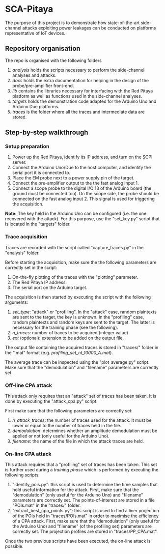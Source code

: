 # SCA-Pitaya

The purpose of this project is to demonstrate how state-of-the-art side-channel attacks exploiting power leakages can be conducted on platforms representative of IoT devices.

## Repository organisation

The repo is organised with the following folders
1. _analysis_ holds the scripts necessary to perform the side-channel analyses and attacks.
2. _docs_ holds the extra documentation for helping in the design of the probe/pre-amplifier front-end.
3. _lib_ contains the libraries necessary for interfacing with the Red Pitaya platform as well as functions used in the side-channel analyses.
4. _targets_ holds the demonstration code adapted for the Arduino Uno and Arduino Due platforms.
5. _traces_ is the folder where all the traces and intermediate data are stored.

## Step-by-step walkthrough

### Setup preparation

1. Power up the Red Pitaya, identify its IP address, and turn on the SCPI server.
2. Connect the Arduino Uno/Due to the host computer, and identify the serial port it is connected to.
3. Place the EM probe next to a power supply pin of the target.
4. Connect the pre-amplifier output to the the fast analog input 1.
5. Connect a scope probe to the digital I/O 13 of the Arduino board (the ground must be connected too).
On the scope side, the probe should be connected on the fast analog input 2.
This signal is used for triggering the acquisition.

__Note:__ The key held in the Arduino Uno can be configured (i.e. the one recovered with the attack).
For this purpose, use the "set_key.py" script that is located in the "targets" folder.

### Trace acquisition

Traces are recorded with the script called "capture_traces.py" in the "analysis" folder.

Before starting the acquisition, make sure the the following parameters are correctly set in the script:
1. On-the-fly plotting of the traces with the "plotting" parameter.
2. The Red Pitaya IP address.
3. The serial port on the Arduino target.

The acquisition is then started by executing the script with the following arguments:
1. _set_type_: "attack" or "profiling".
In the "attack" case, random plaintexts are sent to the target, the key is unknown.
In the "profiling" case, random plaintexts and random keys are sent to the target.
The latter is necessary for the training phase (see the following).
2. _n_traces_: number of traces to be acquired (integer value)
3. _ext_ (optional): extension to be added on the output file.

The output file containing the acquired traces is stored in "traces/" folder in the ".mat" format (e.g. _profiling_set_nt_10000_A.mat_).

The average trace can be inspected using the "plot_average.py" script.
Make sure that the "demodulation" and "filename" parameters are correctly set.

### Off-line CPA attack

This attack only requires that an "attack" set of traces has been taken.
It is done by executing the "attack_cpa.py" script.

First make sure that the following parameters are correctly set:
1. _n_attack_traces_: the number of traces used for the attack.
It must be lower or equal to the number of traces held in the file.
2. _demodulation_: determines whether an amplitude demodulation must be applied or not (only useful for the Arduino Uno).
3. _filename_: the name of the file in which the attack traces are held.

### On-line CPA attack

This attack requires that a "profiling" set of traces has been taken.
This set is further used during a _training phase_ which is performed by executing the following scripts:
1. "identify_pois.py": this script is used to determine the time samples that hold useful information for the attack.
First, make sure that the "demodulation" (only useful for the Arduino Uno) and "filename" parameters are correctly set.
The points-of-interest are stored in a file "POIs.mat" in the "traces/" folder. 
2. "extract_best_cpa_points.py": this script is used to find a liner projection of the POIs held in "traces/POIs.mat" in order to maximise the efficiency of a CPA attack. First, make sure that the "demodulation" (only useful for the Arduino Uno) and "filename" (of the profiling set) parameters are correctly set.
The projection profiles are stored in "traces/PP_CPA.mat".

Once the two previous scripts have been executed, the on-line attack is possible.


